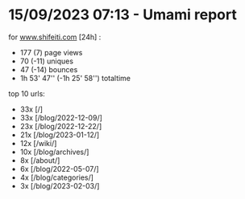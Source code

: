 # 15/09/2023 07:13 - Umami report
for www.shifeiti.com [24h] :

 - 177 (7) page views
 - 70 (-11) uniques
 - 47 (-14) bounces
 - 1h 53' 47'' (-1h 25' 58'') totaltime


top 10 urls:
 - 33x [/]
 - 33x [/blog/2022-12-09/]
 - 23x [/blog/2022-12-22/]
 - 21x [/blog/2023-01-12/]
 - 12x [/wiki/]
 - 10x [/blog/archives/]
 - 8x [/about/]
 - 6x [/blog/2022-05-07/]
 - 4x [/blog/categories/]
 - 3x [/blog/2023-02-03/]


